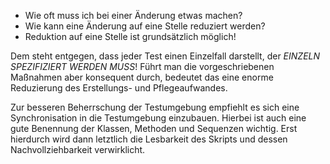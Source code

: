 * Wie oft muss ich bei einer Änderung etwas machen?
* Wie kann eine Änderung auf eine Stelle reduziert werden?
* Reduktion auf eine Stelle ist grundsätzlich möglich!

Dem steht entgegen, dass jeder Test einen Einzelfall darstellt, der _EINZELN SPEZIFIZIERT WERDEN MUSS_!
Führt man die vorgeschriebenen Maßnahmen aber konsequent durch, bedeutet das eine enorme Reduzierung des Erstellungs- und Pflegeaufwandes.

Zur besseren Beherrschung der Testumgebung empfiehlt es sich eine Synchronisation in die Testumgebung einzubauen.
Hierbei ist auch eine gute Benennung der Klassen, Methoden und Sequenzen wichtig. Erst hierdurch wird dann letztlich die Lesbarkeit des Skripts und dessen Nachvollziehbarkeit verwirklicht.